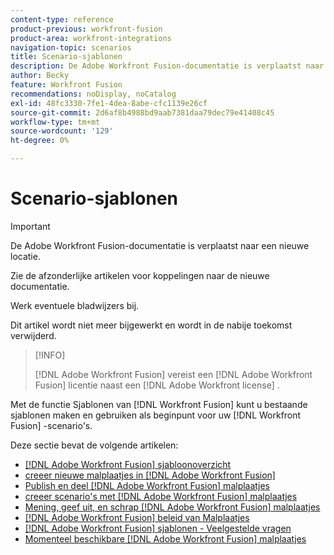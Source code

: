 ```yaml
---
content-type: reference
product-previous: workfront-fusion
product-area: workfront-integrations
navigation-topic: scenarios
title: Scenario-sjablonen
description: De Adobe Workfront Fusion-documentatie is verplaatst naar een nieuwe locatie. Dit artikel is vervangen, maar bevat een koppeling naar het nieuwe artikel dat deze functionaliteit behandelt.
author: Becky
feature: Workfront Fusion
recommendations: noDisplay, noCatalog
exl-id: 48fc3330-7fe1-4dea-8abe-cfc1139e26cf
source-git-commit: 2d6af8b4988bd9aab7381daa79dec79e41408c45
workflow-type: tm+mt
source-wordcount: '129'
ht-degree: 0%

---
```


# Scenario-sjablonen

>[!IMPORTANT]
>
>De Adobe Workfront Fusion-documentatie is verplaatst naar een nieuwe locatie.
>
>Zie de afzonderlijke artikelen voor koppelingen naar de nieuwe documentatie.
>
>Werk eventuele bladwijzers bij.
>
>Dit artikel wordt niet meer bijgewerkt en wordt in de nabije toekomst verwijderd.

>[!INFO]
>
>[!DNL Adobe Workfront Fusion] vereist een [!DNL Adobe Workfront Fusion] licentie naast een [!DNL Adobe Workfront license] .

Met de functie Sjablonen van [!DNL Workfront Fusion] kunt u bestaande sjablonen maken en gebruiken als beginpunt voor uw [!DNL Workfront Fusion] -scenario&#39;s.

Deze sectie bevat de volgende artikelen:

* [[!DNL Adobe Workfront Fusion] sjabloonoverzicht](/help/quicksilver/workfront-fusion/scenarios/templates/fusion-templates-overview.md)
* [ creeer nieuwe malplaatjes in  [!DNL Adobe Workfront Fusion]](../../../workfront-fusion/scenarios/templates/create-new-fusion-templates.md)
* [ Publish en deel  [!DNL Adobe Workfront Fusion]  malplaatjes ](../../../workfront-fusion/scenarios/templates/publish-and-share-fusion-templates.md)
* [ creeer scenario&#39;s met  [!DNL Adobe Workfront Fusion]  malplaatjes ](../../../workfront-fusion/scenarios/templates/create-scenarios-with-fusion-templates.md)
* [ Mening, geef uit, en schrap  [!DNL Adobe Workfront Fusion]  malplaatjes ](../../../workfront-fusion/scenarios/templates/view-edit-and-delete-fusion-templates.md)
* [[!DNL Adobe Workfront Fusion]  beleid van Malplaatjes ](../../../workfront-fusion/scenarios/templates/fusion-templates-adminstration.md)
* [[!DNL Adobe Workfront Fusion] sjablonen - Veelgestelde vragen](../../../workfront-fusion/scenarios/templates/fusion-templates-faqs.md)
* [Momenteel beschikbare  [!DNL Adobe Workfront Fusion]  malplaatjes](../../../workfront-fusion/scenarios/templates/currently-available-fusion-templates.md)
